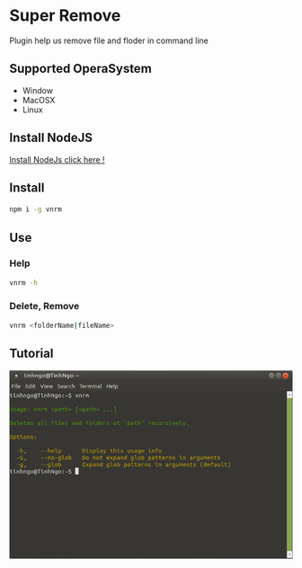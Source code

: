 # Super Remove 

Plugin help us remove file and floder in command line


## Supported OperaSystem
* Window
* MacOSX
* Linux

## Install NodeJS
[Install NodeJs click here !](https://nodejs.org/en/)

## Install

```bash
npm i -g vnrm
```
## Use

### Help

```bash
vnrm -h
```
### Delete, Remove

```bash
vnrm <folderName|fileName>
```

## Tutorial 

![Remove file example](./images/image-vnrm.png)
